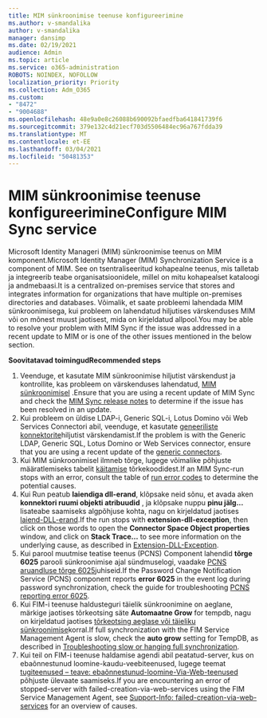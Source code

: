 ```yaml
---
title: MIM sünkroonimise teenuse konfigureerimine
ms.author: v-smandalika
author: v-smandalika
manager: dansimp
ms.date: 02/19/2021
audience: Admin
ms.topic: article
ms.service: o365-administration
ROBOTS: NOINDEX, NOFOLLOW
localization_priority: Priority
ms.collection: Adm_O365
ms.custom:
- "8472"
- "9004688"
ms.openlocfilehash: 48e9a0e8c26088b690092bfaedfba641841739f6
ms.sourcegitcommit: 379e132c4d21ecf703d5506484ec96a767fdda39
ms.translationtype: MT
ms.contentlocale: et-EE
ms.lasthandoff: 03/04/2021
ms.locfileid: "50481353"
---
```

# <a name="configure-mim-sync-service"></a><span data-ttu-id="2a362-102">MIM sünkroonimise teenuse konfigureerimine</span><span class="sxs-lookup"><span data-stu-id="2a362-102">Configure MIM Sync service</span></span>

<span data-ttu-id="2a362-103">Microsoft Identity Manageri (MIM) sünkroonimise teenus on MIM komponent.</span><span class="sxs-lookup"><span data-stu-id="2a362-103">Microsoft Identity Manager (MIM) Synchronization Service is a component of MIM.</span></span> <span data-ttu-id="2a362-104">See on tsentraliseeritud kohapealne teenus, mis talletab ja integreerib teabe organisatsioonidele, millel on mitu kohapealset kataloogi ja andmebaasi.</span><span class="sxs-lookup"><span data-stu-id="2a362-104">It is a centralized on-premises service that stores and integrates information for organizations that have multiple on-premises directories and databases.</span></span> <span data-ttu-id="2a362-105">Võimalik, et saate probleemi lahendada MIM sünkroonimisega, kui probleem on lahendatud hiljutises värskenduses MIM või on mõnest muust jaotisest, mida on kirjeldatud allpool.</span><span class="sxs-lookup"><span data-stu-id="2a362-105">You may be able to resolve your problem with MIM Sync if the issue was addressed in a recent update to MIM or is one of the other issues mentioned in the below section.</span></span>

<span data-ttu-id="2a362-106">**Soovitatavad toimingud**</span><span class="sxs-lookup"><span data-stu-id="2a362-106">**Recommended steps**</span></span>

1. <span data-ttu-id="2a362-107">Veenduge, et kasutate MIM sünkroonimise hiljutist värskendust ja kontrollite, kas probleem on värskenduses lahendatud, [MIM sünkroonimisel](https://docs.microsoft.com/microsoft-identity-manager/reference/version-history) .</span><span class="sxs-lookup"><span data-stu-id="2a362-107">Ensure that you are using a recent update of MIM Sync and check the [MIM Sync release notes](https://docs.microsoft.com/microsoft-identity-manager/reference/version-history) to determine if the issue has been resolved in an update.</span></span>
2. <span data-ttu-id="2a362-108">Kui probleem on üldise LDAP-i, Generic SQL-i, Lotus Domino või Web Services Connectori abil, veenduge, et kasutate [geneeriliste konnektorite](https://docs.microsoft.com/microsoft-identity-manager/reference/microsoft-identity-manager-2016-connector-version-history)hiljutist värskendamist.</span><span class="sxs-lookup"><span data-stu-id="2a362-108">If the problem is with the Generic LDAP, Generic SQL, Lotus Domino or Web Services connector, ensure that you are using a recent update of the [generic connectors](https://docs.microsoft.com/microsoft-identity-manager/reference/microsoft-identity-manager-2016-connector-version-history).</span></span>
3. <span data-ttu-id="2a362-109">Kui MIM sünkroonimisel ilmneb tõrge, lugege võimalike põhjuste määratlemiseks tabelit [käitamise](https://docs.microsoft.com/microsoft-identity-manager/reference/maerrorcodes) tõrkekoodidest.</span><span class="sxs-lookup"><span data-stu-id="2a362-109">If an MIM Sync-run stops with an error, consult the table of [run error codes](https://docs.microsoft.com/microsoft-identity-manager/reference/maerrorcodes) to determine the potential causes.</span></span>
4. <span data-ttu-id="2a362-110">Kui Run peatub **laiendiga dll-erand**, klõpsake neid sõnu, et avada aken **konnektori ruumi objekti atribuudid** , ja klõpsake nuppu **pinu jälg...** lisateabe saamiseks algpõhjuse kohta, nagu on kirjeldatud jaotises [laiend-DLL-erand](https://social.technet.microsoft.com/wiki/contents/articles/7515.fim-troubleshooting-extension-dll-exception.aspx).</span><span class="sxs-lookup"><span data-stu-id="2a362-110">If the run stops with **extension-dll-exception**, then click on those words to open the **Connector Space Object properties** window, and click on **Stack Trace...** to see more information on the underlying cause, as described in [Extension-DLL-Exception](https://social.technet.microsoft.com/wiki/contents/articles/7515.fim-troubleshooting-extension-dll-exception.aspx).</span></span>
5. <span data-ttu-id="2a362-111">Kui parool muutmise teatise teenus (PCNS) Component lahendid **tõrge 6025** parooli sünkroonimise ajal sündmuselogi, vaadake [PCNS aruandluse tõrge 6025](https://social.technet.microsoft.com/wiki/contents/articles/4159.pcns-troubleshooting-event-id-6025.aspx)juhiseid.</span><span class="sxs-lookup"><span data-stu-id="2a362-111">If the Password Change Notification Service (PCNS) component reports **error 6025** in the event log during password synchronization, check the guide for troubleshooting [PCNS reporting error 6025](https://social.technet.microsoft.com/wiki/contents/articles/4159.pcns-troubleshooting-event-id-6025.aspx).</span></span>
6. <span data-ttu-id="2a362-112">Kui FIM-i teenuse haldusteguri täielik sünkroonimine on aeglane, märkige jaotises tõrkeotsing säte **Automaatne Grow** for tempdb, nagu on kirjeldatud jaotises [tõrkeotsing aeglase või täieliku sünkroonimise](https://social.technet.microsoft.com/wiki/contents/articles/14713.troubleshooting-fim-performance-slow-or-hanging-full-synchronization.aspx)korral.</span><span class="sxs-lookup"><span data-stu-id="2a362-112">If full synchronization with the FIM Service Management Agent is slow, check the **auto grow** setting for TempDB, as described in [Troubleshooting slow or hanging full synchronization](https://social.technet.microsoft.com/wiki/contents/articles/14713.troubleshooting-fim-performance-slow-or-hanging-full-synchronization.aspx).</span></span>
7. <span data-ttu-id="2a362-113">Kui teil on FIM-i teenuse haldamise agendi abil peatatud-server, kus on ebaõnnestunud loomine-kaudu-veebiteenused, lugege teemat [tugiteenused – teave: ebaõnnestunud-loomine-Via-Web-teenused](https://docs.microsoft.com/archive/blogs/iamsupport/support-info-fimma-failed-creation-via-web-services) põhjuste ülevaate saamiseks.</span><span class="sxs-lookup"><span data-stu-id="2a362-113">If you are encountering an error of stopped-server with failed-creation-via-web-services using the FIM Service Management Agent, see [Support-Info: failed-creation-via-web-services](https://docs.microsoft.com/archive/blogs/iamsupport/support-info-fimma-failed-creation-via-web-services) for an overview of causes.</span></span>

